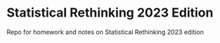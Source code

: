 # Statistical Rethinking 2023 Edition
Repo for homework and notes on Statistical Rethinking 2023 edition
